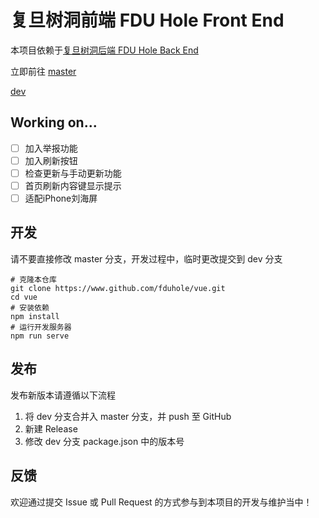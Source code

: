 # 复旦树洞前端 FDU Hole Front End

本项目依赖于[复旦树洞后端 FDU Hole Back End](https://github.com/fduhole/fduhole)

立即前往
[master](https://fduhole.tk)  

[dev](https://fduhole.vercel.app)

## Working on...
- [ ] 加入举报功能
- [ ] 加入刷新按钮
- [ ] 检查更新与手动更新功能
- [ ] 首页刷新内容键显示提示
- [ ] 适配iPhone刘海屏

## 开发
请不要直接修改 master 分支，开发过程中，临时更改提交到 dev 分支
```shell
# 克隆本仓库
git clone https://www.github.com/fduhole/vue.git
cd vue
# 安装依赖
npm install
# 运行开发服务器
npm run serve
```

## 发布
发布新版本请遵循以下流程
1. 将 dev 分支合并入 master 分支，并 push 至 GitHub
2. 新建 Release
3. 修改 dev 分支 package.json 中的版本号

## 反馈
欢迎通过提交 Issue 或 Pull Request 的方式参与到本项目的开发与维护当中！
